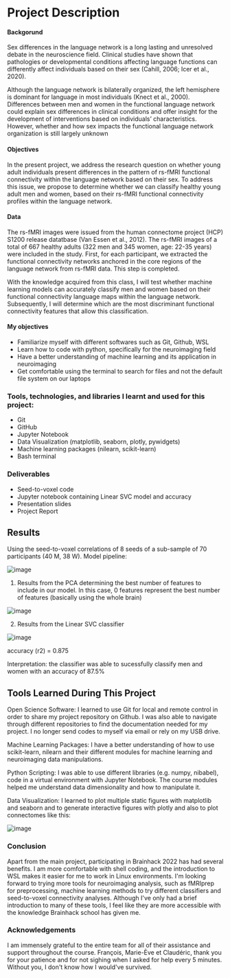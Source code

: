 # Project Description

#### Backgorund 
Sex differences in the language network is a long lasting and unresolved debate in the neuroscience field. Clinical studies have shown that pathologies or developmental conditions affecting language functions can differently affect individuals based on their sex (Cahill, 2006; Icer et al., 2020).

Although the language network is bilaterally organized, the left hemisphere is dominant for language in most individuals (Knect et al., 2000). Differences between men and women in the functional language network could explain sex differences in clinical conditions and offer insight for the development of interventions based on individuals’ characteristics. However, whether and how sex impacts the functional language network organization is still largely unknown
#### Objectives
In the present project, we address the research question on whether young adult individuals present differences in the pattern of rs-fMRI functional connectivity within the language network based on their sex. To address this issue, we propose to determine whether we can classify healthy young adult men and women, based on their rs-fMRI functional connectivity profiles within the language network. 
#### Data
The rs-fMRI images were issued from the human connectome project (HCP) S1200 release datatbase (Van Essen et al., 2012). The rs-fMRI images of a total of 667 healthy adults (322 men and 345 women, age: 22-35 years) were included in the study. First, for each participant, we extracted the functional connectivity networks anchored in the core regions of the language network from rs-fMRI data. This step is completed. 

With the knowledge acquired from this class, I will test whether machine learning models can accurately classify men and women based on their functional connectivity language maps within the language network. Subsequently, I will determine which are the most discriminant functional connectivity features that allow this classification.

#### My objectives 
- Familiarize myself with different softwares such as Git, Github, WSL
- Learn how to code with python, specifically for the neuroimaging field
- Have a better understanding of machine learning and its application in neuroimaging
- Get comfortable using the terminal to search for files and not the default file system on our laptops

### Tools, technologies, and libraries I learnt and used for this project:
- Git
- GitHub
- Jupyter Notebook
- Data Visualization (matplotlib, seaborn, plotly, pywidgets)
- Machine learning packages (nilearn, scikit-learn)
- Bash terminal

### Deliverables 
-  Seed-to-voxel code 
-  Jupyter notebook containing Linear SVC model and accuracy 
-  Presentation slides
-  Project Report

## Results 
Using the seed-to-voxel correlations of 8 seeds of a sub-sample of 70 participants (40 M, 38 W).
Model pipeline: 

![image](https://user-images.githubusercontent.com/90349544/181608461-c8786fae-ab75-4604-a479-ab12e8fff9c7.png)

1. Results from the PCA determining the best number of features to include in our model. 
   In this case, 0 features represent the best number of features (basically using the whole brain)

![image](https://user-images.githubusercontent.com/90349544/181355670-ace0976a-4cae-40c4-a38d-f82f1b58c3fe.png)


2. Results from the Linear SVC classifier 

![image](https://user-images.githubusercontent.com/90349544/181356687-20731893-0c5a-48e5-9a9f-d460faf0657d.png)

accuracy (r2) = 0.875

Interpretation: the classifier was able to sucessfully classify men and women with an accuracy of 87.5% 

## Tools Learned During This Project   
Open Science Software: I learned to use Git for local and remote control in order to share my project repository on Github. I was also able to navigate through different repositories to find the documentation needed for my project. I no longer send codes to myself via email or rely on my USB drive. 

Machine Learning Packages: I have a better understanding of how to use scikit-learn, nilearn and their different modules for machine learning and neuroimaging data manipulations.

Python Scripting: I was able to use different libraries (e.g. numpy, nibabel), code in a virtual environment with Jupyter Notebook. The course modules helped me understand data dimensionality and how to manipulate it.

Data Visualization: I learned to plot multiple static figures with matplotlib and seaborn and to generate interactive figures with plotly and also to plot connectomes like this: 

![image](https://user-images.githubusercontent.com/90349544/181617392-92fb89ec-d210-4aab-a4d2-07f026ca2248.png)


### Conclusion

Apart from the main project, participating in Brainhack 2022 has had several benefits. I am more comfortable with shell coding, and the introduction to WSL makes it easier for me to work in Linux environments. I'm looking forward to trying more tools for neuroimaging analysis, such as fMRIprep for preprocessing, machine learning methods to try different classifiers and seed-to-voxel connectivity analyses. Although I've only had a brief introduction to many of these tools, I feel like they are more accessible with the knowledge Brainhack school has given me.


### Acknowledgements
I am immensely grateful to the entire team for all of their assistance and support throughout the course. François, Marie-Ève et Claudéric, thank you for your patience and for not sighing when I asked for help every 5 minutes. Without you, I don't know how I would've survived. 
